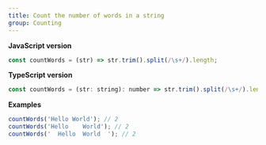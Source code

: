 ```yaml
---
title: Count the number of words in a string
group: Counting
---
```


**JavaScript version**

```js
const countWords = (str) => str.trim().split(/\s+/).length;
```

**TypeScript version**

```js
const countWords = (str: string): number => str.trim().split(/\s+/).length;
```

**Examples**

```js
countWords('Hello World'); // 2
countWords('Hello    World'); // 2
countWords('  Hello  World  '); // 2
```

